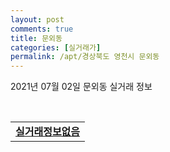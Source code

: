 ```yaml
---
layout: post
comments: true
title: 문외동
categories: [실거래가]
permalink: /apt/경상북도 영천시 문외동
---
```


2021년 07월 02일 문외동 실거래 정보

<script type="text/javascript">
  google.charts.load('current', {'packages':['corechart']});
  google.charts.setOnLoadCallback(drawChart);

  function drawChart() {
    var data = google.visualization.arrayToDataTable([['거래일', '매매', '전월세', '전매'], ['20-07', 4, 11, 0], ['20-08', 4, 24, 0], ['20-09', 3, 19, 2], ['20-10', 0, 18, 0], ['20-11', 2, 16, 1], ['20-12', 2, 8, 0], ['21-01', 6, 17, 0], ['21-02', 6, 3, 0], ['21-03', 4, 0, 0], ['21-04', 8, 3, 0], ['21-05', 1, 1, 0], ['21-06', 1, 0, 0]]);

    var options = {
      title: '최근 유형별 거래량 추이',
      legend: { position: 'bottom' }
    };

    var chart = new google.visualization.LineChart(document.getElementById('columnchart_material'));
    chart.draw(data, (options));
  }
</script>

<div id="columnchart_material" style="width: 95%; margin-left: -35px; display: block"></div>
<br>
<table>
  <tr>
    <td colspan="4" style="font-weight: bold;"><a href="https://search.naver.com/search.naver?query=문외동 실거래정보없음">실거래정보없음</a></td>
  </tr>
    
</table>
    